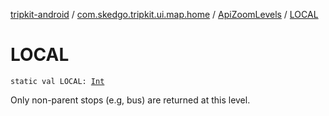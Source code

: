[tripkit-android](../../index.md) / [com.skedgo.tripkit.ui.map.home](../index.md) / [ApiZoomLevels](index.md) / [LOCAL](./-l-o-c-a-l.md)

# LOCAL

`static val LOCAL: `[`Int`](https://kotlinlang.org/api/latest/jvm/stdlib/kotlin/-int/index.html)

Only non-parent stops (e.g, bus) are returned at this level.

